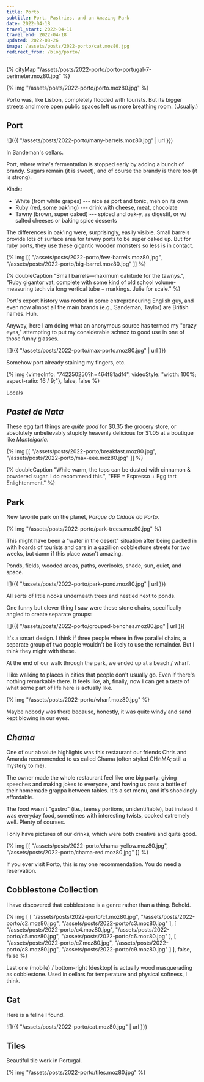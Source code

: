 ```yaml
---
title: Porto
subtitle: Port, Pastries, and an Amazing Park
date: 2022-04-18
travel_start: 2022-04-11
travel_end: 2022-04-18
updated: 2022-08-26
image: /assets/posts/2022-porto/cat.moz80.jpg
redirect_from: /blog/porto/
---
```


{% cityMap "/assets/posts/2022-porto/porto-portugal-7-perimeter.moz80.jpg" %}

{% img "/assets/posts/2022-porto/porto.moz80.jpg" %}

Porto was, like Lisbon, completely flooded with tourists. But its bigger streets and more open public spaces left us more breathing room. (Usually.)

## Port

![]({{ "/assets/posts/2022-porto/many-barrels.moz80.jpg" | url }})

<p class="figcaption">
In <span class="i">Sandeman's</span> cellars.
</p>


Port, where wine's fermentation is stopped early by adding a bunch of brandy. Sugars remain (it is sweet), and of course the brandy is there too (it is strong).

Kinds:

- White (from white grapes) --- nice as port and tonic, meh on its own
- Ruby (red, some oak'ing) --- drink with cheese, meat, chocolate
- Tawny (brown, super oaked) --- spiced and oak-y, as digestif, or w/ salted cheeses or baking spice desserts

The differences in oak'ing were, surprisingly, easily visible. Small barrels provide lots of surface area for tawny ports to be super oaked up. But for ruby ports, they use these gigantic wooden monsters so less is in contact.

{% img [[
    "/assets/posts/2022-porto/few-barrels.moz80.jpg",
    "/assets/posts/2022-porto/big-barrel.moz80.jpg"
]] %}

{% doubleCaption
    "Small barrels—maximum oakitude for the tawnys.",
    "Ruby gigantor vat, complete with some kind of old school volume-measuring tech via long vertical tube + markings. Julie for scale."
%}

Port's export history was rooted in some entrepreneuring English guy, and even now almost all the main brands (e.g., Sandeman, Taylor) are British names. Huh.

Anyway, here I am doing what an anonymous source has termed my "crazy eyes," attempting to put my considerable schnoz to good use in one of those funny glasses.

![]({{ "/assets/posts/2022-porto/max-porto.moz80.jpg" | url }})

<p class="figcaption">
Somehow port already staining my fingers, etc.
</p>

{% img {vimeoInfo: "742250250?h=464f81adf4", videoStyle: "width: 100%; aspect-ratio: 16 / 9;"}, false, false %}

<p class="figcaption">
Locals
</p>


## _Pastel de Nata_

These egg tart things are _quite good_ for $0.35 the grocery store, or absolutely unbelievably stupidly heavenly delicious for $1.05 at a boutique like _Manteigaria._

{% img [[
    "/assets/posts/2022-porto/breakfast.moz80.jpg",
    "/assets/posts/2022-porto/max-eee.moz80.jpg"
]] %}

{% doubleCaption
    "While warm, the tops can be dusted with cinnamon & powdered sugar. I do recommend this.",
    "EEE = Espresso + Egg tart Enlightenment."
%}


## Park

New favorite park on the planet, _Parque da Cidade do Porto._

{% img "/assets/posts/2022-porto/park-trees.moz80.jpg" %}

This might have been a "water in the desert" situation after being packed in with hoards of tourists and cars in a gazillion cobblestone streets for two weeks, but damn if this place wasn't amazing.

Ponds, fields, wooded areas, paths, overlooks, shade, sun, quiet, and space.

![]({{ "/assets/posts/2022-porto/park-pond.moz80.jpg" | url }})

<p class="figcaption">
All sorts of little nooks underneath trees and nestled next to ponds.
</p>

One funny but clever thing I saw were these stone chairs, specifically angled to create separate groups:

![]({{ "/assets/posts/2022-porto/grouped-benches.moz80.jpg" | url }})

<p class="figcaption">
It's a smart design. I think if three people where in five parallel chairs, a separate group of two people wouldn't be likely to use the remainder. But I think they might with these.
</p>

At the end of our walk through the park, we ended up at a beach / wharf.

I like walking to places in cities that people don't usually go. Even if there's nothing remarkable there. It feels like, ah, finally, now I can get a taste of what some part of life here is actually like.

{% img "/assets/posts/2022-porto/wharf.moz80.jpg" %}

<p class="figcaption">
Maybe nobody was there because, honestly, it was quite windy and sand kept blowing in our eyes.
</p>


## _Chama_

One of our absolute highlights was this restaurant our friends Chris and Amanda recommended to us called Chama (often styled CH🔥MA; still a mystery to me).

The owner made the whole restaurant feel like one big party: giving speeches and making jokes to everyone, and having us pass a bottle of their homemade grappa between tables. It's a set menu, and it's shockingly affordable.

The food wasn't "gastro" (i.e., teensy portions, unidentifiable), but instead it was everyday food, sometimes with interesting twists, cooked extremely well. Plenty of courses.

I only have pictures of our drinks, which were both creative and quite good.

{% img [[
    "/assets/posts/2022-porto/chama-yellow.moz80.jpg",
    "/assets/posts/2022-porto/chama-red.moz80.jpg"
]] %}


If you ever visit Porto, this is my one recommendation. You do need a reservation.

## Cobblestone Collection

I have discovered that cobblestone is a genre rather than a thing. Behold.

{% img [
    [
        "/assets/posts/2022-porto/c1.moz80.jpg",
        "/assets/posts/2022-porto/c2.moz80.jpg",
        "/assets/posts/2022-porto/c3.moz80.jpg"
    ],
    [
        "/assets/posts/2022-porto/c4.moz80.jpg",
        "/assets/posts/2022-porto/c5.moz80.jpg",
        "/assets/posts/2022-porto/c6.moz80.jpg"
    ],
    [
        "/assets/posts/2022-porto/c7.moz80.jpg",
        "/assets/posts/2022-porto/c8.moz80.jpg",
        "/assets/posts/2022-porto/c9.moz80.jpg"
    ]
], false, false %}

<p class="figcaption">
Last one (mobile) / bottom-right (desktop) is actually wood masquerading as cobblestone. Used in cellars for temperature and physical softness, I think.
</p>

## Cat

Here is a feline I found.

![]({{ "/assets/posts/2022-porto/cat.moz80.jpg" | url }})

## Tiles

Beautiful tile work in Portugal.

{% img "/assets/posts/2022-porto/tiles.moz80.jpg" %}
